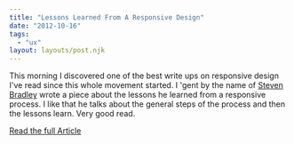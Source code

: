 ```yaml
---
title: "Lessons Learned From A Responsive Design"
date: "2012-10-16"
tags:
  - "ux"
layout: layouts/post.njk
---
```


This morning I discovered one of the best write ups on responsive design I've read since this whole movement started. I 'gent by the name of [Steven Bradley](http://www.vanseodesign.com/about/) wrote a piece about the lessons he learned from a responsive process. I like that he talks about the general steps of the process and then the lessons learn. Very good read.

[Read the full Article](http://www.vanseodesign.com/web-design/responsive-design-lessons/)
